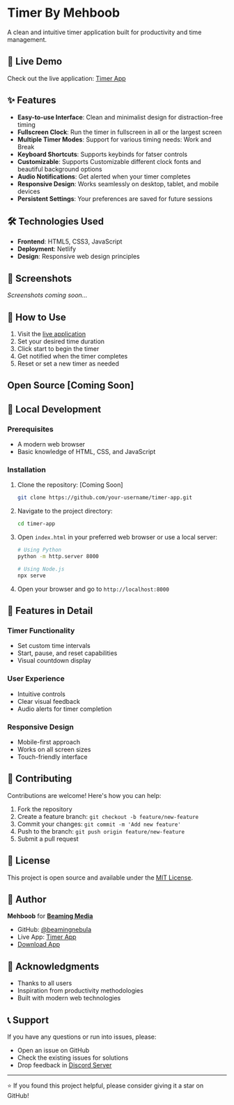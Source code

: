 # Timer By Mehboob

A clean and intuitive timer application built for productivity and time management.

## 🚀 Live Demo

Check out the live application: [Timer App](https://timerbymehboob.netlify.app/)

## ✨ Features

- **Easy-to-use Interface**: Clean and minimalist design for distraction-free timing
-  **Fullscreen Clock**: Run the timer in fullscreen in all or the largest screen
- **Multiple Timer Modes**: Support for various timing needs: Work and Break
-  **Keyboard Shortcuts**: Supports keybinds for fatser controls
-   **Customizable**: Supports Customizable different clock fonts and beautiful background options
- **Audio Notifications**: Get alerted when your timer completes
- **Responsive Design**: Works seamlessly on desktop, tablet, and mobile devices
- **Persistent Settings**: Your preferences are saved for future sessions

## 🛠️ Technologies Used

- **Frontend**: HTML5, CSS3, JavaScript
- **Deployment**: Netlify
- **Design**: Responsive web design principles

## 📱 Screenshots

<!-- Add screenshots of your app here -->
*Screenshots coming soon...*

## 🎯 How to Use

1. Visit the [live application](https://timerbymehboob.netlify.app/)
2. Set your desired time duration
3. Click start to begin the timer
4. Get notified when the timer completes
5. Reset or set a new timer as needed

## Open Source  [Coming Soon]
## 🔧 Local Development

### Prerequisites

- A modern web browser
- Basic knowledge of HTML, CSS, and JavaScript

### Installation

1. Clone the repository:  [Coming Soon]
   ```bash
   git clone https://github.com/your-username/timer-app.git
   ```

2. Navigate to the project directory:
   ```bash
   cd timer-app
   ```

3. Open `index.html` in your preferred web browser or use a local server:
   ```bash
   # Using Python
   python -m http.server 8000
   
   # Using Node.js
   npx serve
   ```

4. Open your browser and go to `http://localhost:8000`

## 🌟 Features in Detail

### Timer Functionality
- Set custom time intervals
- Start, pause, and reset capabilities
- Visual countdown display

### User Experience
- Intuitive controls
- Clear visual feedback
- Audio alerts for timer completion

### Responsive Design
- Mobile-first approach
- Works on all screen sizes
- Touch-friendly interface

## 🤝 Contributing

Contributions are welcome! Here's how you can help:

1. Fork the repository
2. Create a feature branch: `git checkout -b feature/new-feature`
3. Commit your changes: `git commit -m 'Add new feature'`
4. Push to the branch: `git push origin feature/new-feature`
5. Submit a pull request

## 📝 License

This project is open source and available under the [MIT License](LICENSE).

## 👤 Author

**Mehboob** for **[Beaming Media](https://beamingmedia.netlify.app/)**
- GitHub: [@beamingnebula](https://github.com/beamingnebula)
- Live App: [Timer App](https://timerbymehboob.netlify.app/)
- [Download App](https://timerbymehboob.netlify.app/downloadpage.html)

## 🙏 Acknowledgments

- Thanks to all users
- Inspiration from productivity methodologies
- Built with modern web technologies

## 📞 Support

If you have any questions or run into issues, please:
- Open an issue on GitHub
- Check the existing issues for solutions
- Drop feedback in [Discord Server](https://discord.com/invite/CDAmXSaXQF/)

---

⭐ If you found this project helpful, please consider giving it a star on GitHub!
